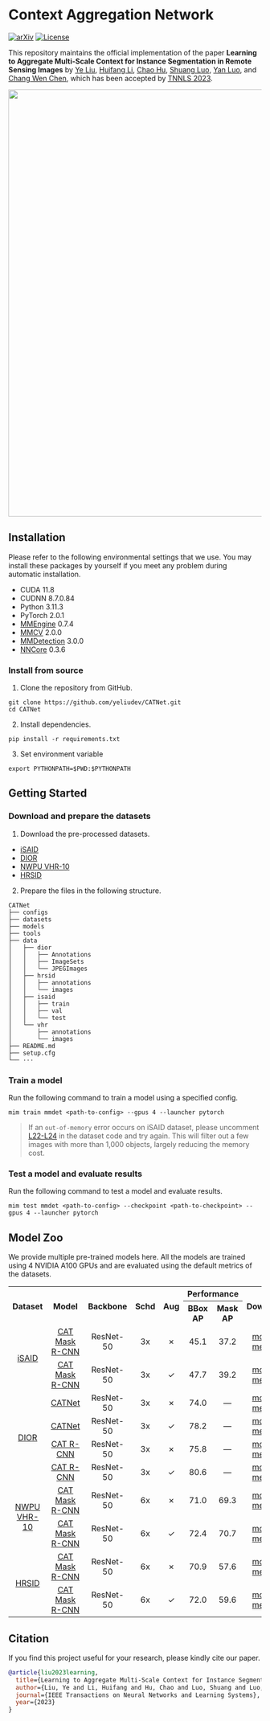 # Context Aggregation Network

[![arXiv](https://badgen.net/badge/arXiv/2111.11057/red?cache=300)](https://arxiv.org/abs/2111.11057)
[![License](https://badgen.net/github/license/yeliudev/CATNet?label=License&color=cyan&cache=300)](https://github.com/yeliudev/CATNet/blob/main/LICENSE)

This repository maintains the official implementation of the paper **Learning to Aggregate Multi-Scale Context for Instance Segmentation in Remote Sensing Images** by [Ye Liu](https://yeliu.dev/), [Huifang Li](https://faculty.whu.edu.cn/show.jsp?n=Huifang%20Li), [Chao Hu](https://orcid.org/0000-0001-6183-9051), [Shuang Luo](https://www.researchgate.net/profile/shuang-luo-6), [Yan Luo](https://www.researchgate.net/profile/Yan_Luo65), and [Chang Wen Chen](https://web.comp.polyu.edu.hk/chencw/), which has been accepted by [TNNLS 2023](https://cis.ieee.org/publications/t-neural-networks-and-learning-systems).

<p align="center"><img width="850" src="https://raw.githubusercontent.com/yeliudev/CATNet/main/.github/model.svg"></p>

## Installation

Please refer to the following environmental settings that we use. You may install these packages by yourself if you meet any problem during automatic installation.

- CUDA 11.8
- CUDNN 8.7.0.84
- Python 3.11.3
- PyTorch 2.0.1
- [MMEngine](https://github.com/open-mmlab/mmengine) 0.7.4
- [MMCV](https://github.com/open-mmlab/mmcv) 2.0.0
- [MMDetection](https://github.com/open-mmlab/mmdetection) 3.0.0
- [NNCore](https://github.com/yeliudev/nncore) 0.3.6

### Install from source

1. Clone the repository from GitHub.

```
git clone https://github.com/yeliudev/CATNet.git
cd CATNet
```

2. Install dependencies.

```
pip install -r requirements.txt
```

3. Set environment variable

```
export PYTHONPATH=$PWD:$PYTHONPATH
```

## Getting Started

### Download and prepare the datasets

1. Download the pre-processed datasets.

- [iSAID](https://huggingface.co/yeliudev/CATNet/resolve/main/datasets/isaid-9d62d4ad.zip)
- [DIOR](https://huggingface.co/yeliudev/CATNet/resolve/main/datasets/dior-b162132d.zip)
- [NWPU VHR-10](https://huggingface.co/yeliudev/CATNet/resolve/main/datasets/vhr-79ccc9f3.zip)
- [HRSID](https://huggingface.co/yeliudev/CATNet/resolve/main/datasets/hrsid-4e02052e.zip)

2. Prepare the files in the following structure.

```
CATNet
├── configs
├── datasets
├── models
├── tools
├── data
│   ├── dior
│   │   ├── Annotations
│   │   ├── ImageSets
│   │   └── JPEGImages
│   ├── hrsid
│   │   ├── annotations
│   │   └── images
│   ├── isaid
│   │   ├── train
│   │   ├── val
│   │   └── test
│   └── vhr
│       ├── annotations
│       └── images
├── README.md
├── setup.cfg
└── ···
```

### Train a model

Run the following command to train a model using a specified config.

```
mim train mmdet <path-to-config> --gpus 4 --launcher pytorch
```

> If an `out-of-memory` error occurs on iSAID dataset, please uncomment [L22-L24](https://github.com/yeliudev/CATNet/blob/main/datasets/isaid.py#L22:L24) in the dataset code and try again. This will filter out a few images with more than 1,000 objects, largely reducing the memory cost.

### Test a model and evaluate results

Run the following command to test a model and evaluate results.

```
mim test mmdet <path-to-config> --checkpoint <path-to-checkpoint> --gpus 4 --launcher pytorch
```

## Model Zoo

We provide multiple pre-trained models here. All the models are trained using 4 NVIDIA A100 GPUs and are evaluated using the default metrics of the datasets.

<table>
  <tr>
    <th rowspan="2">Dataset</th>
    <th rowspan="2">Model</th>
    <th rowspan="2">Backbone</th>
    <th rowspan="2">Schd</th>
    <th rowspan="2">Aug</th>
    <th colspan="2">Performance</th>
    <th rowspan="2">Download</th>
  </tr>
  <tr>
    <th>BBox AP</th>
    <th>Mask AP</th>
  </tr>
  <tr>
    <td align="center" rowspan="2">
      <a href="https://arxiv.org/abs/1905.12886">iSAID</a>
    </td>
    <td align="center">
      <a href="https://github.com/yeliudev/CATNet/blob/main/configs/isaid/cat_mask_rcnn_r50_3x_isaid.py">CAT Mask R-CNN</a>
    </td>
    <td align="center">ResNet-50</td>
    <td align="center">3x</td>
    <td align="center">&cross;</td>
    <td align="center">45.1</td>
    <td align="center">37.2</td>
    <td align="center">
      <a href="https://huggingface.co/yeliudev/CATNet/resolve/main/checkpoints/cat_mask_rcnn_r50_3x_isaid-384df911.pth">model</a> |
      <a href="https://huggingface.co/yeliudev/CATNet/resolve/main/checkpoints/cat_mask_rcnn_r50_3x_isaid.json">metrics</a>
    </td>
  </tr>
  <tr>
    <td align="center">
      <a href="https://github.com/yeliudev/CATNet/blob/main/configs/isaid/cat_mask_rcnn_r50_aug_3x_isaid.py">CAT Mask R-CNN</a>
    </td>
    <td align="center">ResNet-50</td>
    <td align="center">3x</td>
    <td align="center">&check;</td>
    <td align="center">47.7</td>
    <td align="center">39.2</td>
    <td align="center">
      <a href="https://huggingface.co/yeliudev/CATNet/resolve/main/checkpoints/cat_mask_rcnn_r50_aug_3x_isaid-1e5351dd.pth">model</a> |
      <a href="https://huggingface.co/yeliudev/CATNet/resolve/main/checkpoints/cat_mask_rcnn_r50_aug_3x_isaid.json">metrics</a>
    </td>
  </tr>
  <tr>
    <td align="center" rowspan="4">
      <a href="https://arxiv.org/abs/1909.00133">DIOR</a>
    </td>
    <td align="center">
      <a href="https://github.com/yeliudev/CATNet/blob/main/configs/dior/catnet_r50_3x_dior.py">CATNet</a>
    </td>
    <td align="center">ResNet-50</td>
    <td align="center">3x</td>
    <td align="center">&cross;</td>
    <td align="center">74.0</td>
    <td align="center">—</td>
    <td align="center">
      <a href="https://huggingface.co/yeliudev/CATNet/resolve/main/checkpoints/catnet_r50_3x_dior-5cb86542.pth">model</a> |
      <a href="https://huggingface.co/yeliudev/CATNet/resolve/main/checkpoints/catnet_r50_3x_dior.json">metrics</a>
    </td>
  </tr>
  <tr>
    <td align="center">
      <a href="https://github.com/yeliudev/CATNet/blob/main/configs/dior/catnet_r50_aug_3x_dior.py">CATNet</a>
    </td>
    <td align="center">ResNet-50</td>
    <td align="center">3x</td>
    <td align="center">&check;</td>
    <td align="center">78.2</td>
    <td align="center">—</td>
    <td align="center">
      <a href="https://huggingface.co/yeliudev/CATNet/resolve/main/checkpoints/catnet_r50_aug_3x_dior-6ec5fae1.pth">model</a> |
      <a href="https://huggingface.co/yeliudev/CATNet/resolve/main/checkpoints/catnet_r50_aug_3x_dior.json">metrics</a>
    </td>
  </tr>
  <tr>
    <td align="center">
      <a href="https://github.com/yeliudev/CATNet/blob/main/configs/dior/cat_rcnn_r50_3x_dior.py">CAT R-CNN</a>
    </td>
    <td align="center">ResNet-50</td>
    <td align="center">3x</td>
    <td align="center">&cross;</td>
    <td align="center">75.8</td>
    <td align="center">—</td>
    <td align="center">
      <a href="https://huggingface.co/yeliudev/CATNet/resolve/main/checkpoints/cat_rcnn_r50_3x_dior-044be4c7.pth">model</a> |
      <a href="https://huggingface.co/yeliudev/CATNet/resolve/main/checkpoints/cat_rcnn_r50_3x_dior.json">metrics</a>
    </td>
  </tr>
  <tr>
    <td align="center">
      <a href="https://github.com/yeliudev/CATNet/blob/main/configs/dior/cat_rcnn_r50_aug_3x_dior.py">CAT R-CNN</a>
    </td>
    <td align="center">ResNet-50</td>
    <td align="center">3x</td>
    <td align="center">&check;</td>
    <td align="center">80.6</td>
    <td align="center">—</td>
    <td align="center">
      <a href="https://huggingface.co/yeliudev/CATNet/resolve/main/checkpoints/cat_rcnn_r50_aug_3x_dior-89845304.pth">model</a> |
      <a href="https://huggingface.co/yeliudev/CATNet/resolve/main/checkpoints/cat_rcnn_r50_aug_3x_dior.json">metrics</a>
    </td>
  </tr>
  <tr>
    <td align="center" rowspan="2">
      <a href="https://doi.org/10.1016/j.isprsjprs.2014.10.002">NWPU<br>VHR-10</a>
    </td>
    <td align="center">
      <a href="https://github.com/yeliudev/CATNet/blob/main/configs/vhr/cat_mask_rcnn_r50_6x_vhr.py">CAT Mask R-CNN</a>
    </td>
    <td align="center">ResNet-50</td>
    <td align="center">6x</td>
    <td align="center">&cross;</td>
    <td align="center">71.0</td>
    <td align="center">69.3</td>
    <td align="center">
      <a href="https://huggingface.co/yeliudev/CATNet/resolve/main/checkpoints/cat_mask_rcnn_r50_6x_vhr-d38af93b.pth">model</a> |
      <a href="https://huggingface.co/yeliudev/CATNet/resolve/main/checkpoints/cat_mask_rcnn_r50_6x_vhr.json">metrics</a>
    </td>
  </tr>
  <tr>
    <td align="center">
      <a href="https://github.com/yeliudev/CATNet/blob/main/configs/vhr/cat_mask_rcnn_r50_aug_6x_vhr.py">CAT Mask R-CNN</a>
    </td>
    <td align="center">ResNet-50</td>
    <td align="center">6x</td>
    <td align="center">&check;</td>
    <td align="center">72.4</td>
    <td align="center">70.7</td>
    <td align="center">
      <a href="https://huggingface.co/yeliudev/CATNet/resolve/main/checkpoints/cat_mask_rcnn_r50_aug_6x_vhr-599b2304.pth">model</a> |
      <a href="https://huggingface.co/yeliudev/CATNet/resolve/main/checkpoints/cat_mask_rcnn_r50_aug_6x_vhr.json">metrics</a>
    </td>
  </tr>
  <tr>
    <td align="center" rowspan="2">
      <a href="https://doi.org/10.1109/access.2020.3005861">HRSID</a>
    </td>
    <td align="center">
      <a href="https://github.com/yeliudev/CATNet/blob/main/configs/hrsid/cat_mask_rcnn_r50_6x_hrsid.py">CAT Mask R-CNN</a>
    </td>
    <td align="center">ResNet-50</td>
    <td align="center">6x</td>
    <td align="center">&cross;</td>
    <td align="center">70.9</td>
    <td align="center">57.6</td>
    <td align="center">
      <a href="https://huggingface.co/yeliudev/CATNet/resolve/main/checkpoints/cat_mask_rcnn_r50_6x_hrsid-198d5409.pth">model</a> |
      <a href="https://huggingface.co/yeliudev/CATNet/resolve/main/checkpoints/cat_mask_rcnn_r50_6x_hrsid.json">metrics</a>
    </td>
  </tr>
  <tr>
    <td align="center">
      <a href="https://github.com/yeliudev/CATNet/blob/main/configs/hrsid/cat_mask_rcnn_r50_aug_6x_hrsid.py">CAT Mask R-CNN</a>
    </td>
    <td align="center">ResNet-50</td>
    <td align="center">6x</td>
    <td align="center">&check;</td>
    <td align="center">72.0</td>
    <td align="center">59.6</td>
    <td align="center">
      <a href="https://huggingface.co/yeliudev/CATNet/resolve/main/checkpoints/cat_mask_rcnn_r50_aug_6x_hrsid-0da9459c.pth">model</a> |
      <a href="https://huggingface.co/yeliudev/CATNet/resolve/main/checkpoints/cat_mask_rcnn_r50_aug_6x_hrsid.json">metrics</a>
    </td>
  </tr>
</table>

## Citation

If you find this project useful for your research, please kindly cite our paper.

```bibtex
@article{liu2023learning,
  title={Learning to Aggregate Multi-Scale Context for Instance Segmentation in Remote Sensing Images},
  author={Liu, Ye and Li, Huifang and Hu, Chao and Luo, Shuang and Luo, Yan and Chen, Chang Wen},
  journal={IEEE Transactions on Neural Networks and Learning Systems},
  year={2023}
}
```
